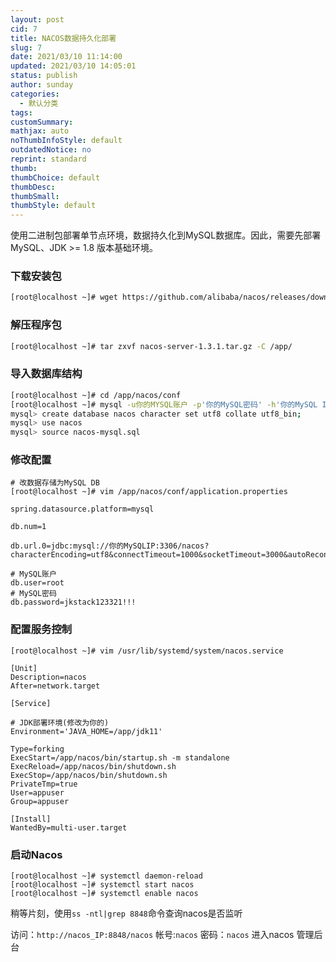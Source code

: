 ```yaml
---
layout: post
cid: 7
title: NACOS数据持久化部署
slug: 7
date: 2021/03/10 11:14:00
updated: 2021/03/10 14:05:01
status: publish
author: sunday
categories: 
  - 默认分类
tags: 
customSummary: 
mathjax: auto
noThumbInfoStyle: default
outdatedNotice: no
reprint: standard
thumb: 
thumbChoice: default
thumbDesc: 
thumbSmall: 
thumbStyle: default
---
```


使用二进制包部署单节点环境，数据持久化到MySQL数据库。因此，需要先部署MySQL、JDK >= 1.8 版本基础环境。<!--more-->

### 下载安装包
```Bash
[root@localhost ~]# wget https://github.com/alibaba/nacos/releases/download/1.3.1/nacos-server-1.3.1.tar.gz
```
### 解压程序包
```Bash
[root@localhost ~]# tar zxvf nacos-server-1.3.1.tar.gz -C /app/
```

### 导入数据库结构
```Bash
[root@localhost ~]# cd /app/nacos/conf
[root@localhost ~]# mysql -u你的MYSQL账户 -p'你的MySQL密码' -h'你的MySQL IP地址'
mysql> create database nacos character set utf8 collate utf8_bin;
mysql> use nacos
mysql> source nacos-mysql.sql  
```

### 修改配置

```
# 改数据存储为MySQL DB 
[root@localhost ~]# vim /app/nacos/conf/application.properties

spring.datasource.platform=mysql

db.num=1

db.url.0=jdbc:mysql://你的MySQLIP:3306/nacos?characterEncoding=utf8&connectTimeout=1000&socketTimeout=3000&autoReconnect=true&useUnicode=true&useSSL=false&serverTimezone=UTC&allowPublicKeyRetrieval=true

# MySQL账户
db.user=root
# MySQL密码
db.password=jkstack123321!!!

```

### 配置服务控制
```
[root@localhost ~]# vim /usr/lib/systemd/system/nacos.service 

[Unit]
Description=nacos
After=network.target

[Service]

# JDK部署环境(修改为你的)
Environment='JAVA_HOME=/app/jdk11'

Type=forking
ExecStart=/app/nacos/bin/startup.sh -m standalone
ExecReload=/app/nacos/bin/shutdown.sh
ExecStop=/app/nacos/bin/shutdown.sh
PrivateTmp=true
User=appuser
Group=appuser

[Install]
WantedBy=multi-user.target
```
### 启动Nacos
```
[root@localhost ~]# systemctl daemon-reload
[root@localhost ~]# systemctl start nacos
[root@localhost ~]# systemctl enable nacos
```
稍等片刻，使用`ss -ntl|grep 8848`命令查询nacos是否监听

访问：`http://nacos_IP:8848/nacos`  帐号:`nacos` 密码：`nacos` 进入nacos 管理后台

